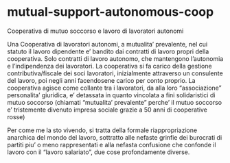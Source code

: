 # mutual-support-autonomous-coop
Cooperativa di mutuo soccorso e lavoro di lavoratori autonomi 




Una Cooperativa di lavoratori autonomi, a mutualita’ prevalente, nel cui statuto il lavoro dipendente e’ bandito dai contratti di lavoro propri della cooperativa. Solo contratti di lavoro autonomo, che mantengono l’autonomia e l’indipendenza dei lavoratori.
La cooperativa si fa carico della gestione contributiva/fiscale dei soci lavoratori, inizialmente attraverso un consulente del lavoro, poi negli anni facendosene carico per conto proprio. 
La cooperativa agisce come collante tra i lavoratori, da alla loro “associazione” personalita’ giuridica, e’ detassata in quanto vincolata a fini solidaristici di mutuo soccorso (chiamati “mutualita’ prevalente” perche’ il mutuo soccorso e’ tristemente divenuto impresa sociale grazie a 50 anni di cooperative rosse)

Per come me la sto vivendo, si tratta della formale riappropriazione anarchica del mondo del lavoro, sottratto alle nefaste grinfie dei burocrati di partiti piu’ o meno rappresentati e alla nefasta confusione che confonde il lavoro con il “lavoro salariato”, due cose profondamente diverse.
